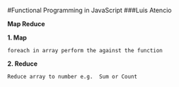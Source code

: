 #Functional Programming in JavaScript
###Luis Atencio


**Map Reduce**

**1. Map**

	foreach in array perform the against the function
	

	
	


**2. Reduce**

    Reduce array to number e.g.  Sum or Count